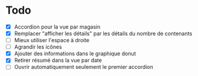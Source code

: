# Todo

- [x] Accordion pour la vue par magasin
- [x] Remplacer "afficher les détails" par les détails du nombre de contenants
- [ ] Mieux utiliser l'espace à droite
- [ ] Agrandir les icônes
- [x] Ajouter des informations dans le graphique donut
- [x] Retirer résumé dans la vue par date
- [ ] Ouvrir automatiquement seulement le premier accordion
